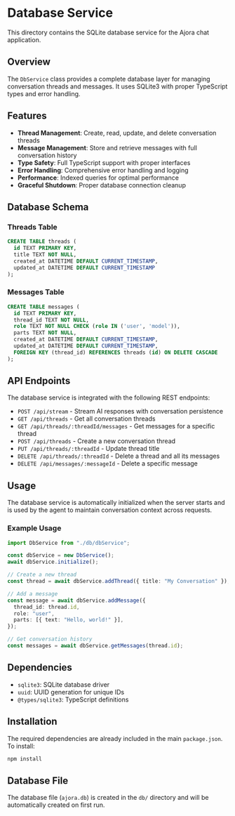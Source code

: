 # Database Service

This directory contains the SQLite database service for the Ajora chat application.

## Overview

The `DbService` class provides a complete database layer for managing conversation threads and messages. It uses SQLite3 with proper TypeScript types and error handling.

## Features

- **Thread Management**: Create, read, update, and delete conversation threads
- **Message Management**: Store and retrieve messages with full conversation history
- **Type Safety**: Full TypeScript support with proper interfaces
- **Error Handling**: Comprehensive error handling and logging
- **Performance**: Indexed queries for optimal performance
- **Graceful Shutdown**: Proper database connection cleanup

## Database Schema

### Threads Table

```sql
CREATE TABLE threads (
  id TEXT PRIMARY KEY,
  title TEXT NOT NULL,
  created_at DATETIME DEFAULT CURRENT_TIMESTAMP,
  updated_at DATETIME DEFAULT CURRENT_TIMESTAMP
);
```

### Messages Table

```sql
CREATE TABLE messages (
  id TEXT PRIMARY KEY,
  thread_id TEXT NOT NULL,
  role TEXT NOT NULL CHECK (role IN ('user', 'model')),
  parts TEXT NOT NULL,
  created_at DATETIME DEFAULT CURRENT_TIMESTAMP,
  updated_at DATETIME DEFAULT CURRENT_TIMESTAMP,
  FOREIGN KEY (thread_id) REFERENCES threads (id) ON DELETE CASCADE
);
```

## API Endpoints

The database service is integrated with the following REST endpoints:

- `POST /api/stream` - Stream AI responses with conversation persistence
- `GET /api/threads` - Get all conversation threads
- `GET /api/threads/:threadId/messages` - Get messages for a specific thread
- `POST /api/threads` - Create a new conversation thread
- `PUT /api/threads/:threadId` - Update thread title
- `DELETE /api/threads/:threadId` - Delete a thread and all its messages
- `DELETE /api/messages/:messageId` - Delete a specific message

## Usage

The database service is automatically initialized when the server starts and is used by the agent to maintain conversation context across requests.

### Example Usage

```typescript
import DbService from "./db/dbService";

const dbService = new DbService();
await dbService.initialize();

// Create a new thread
const thread = await dbService.addThread({ title: "My Conversation" });

// Add a message
const message = await dbService.addMessage({
  thread_id: thread.id,
  role: "user",
  parts: [{ text: "Hello, world!" }],
});

// Get conversation history
const messages = await dbService.getMessages(thread.id);
```

## Dependencies

- `sqlite3`: SQLite database driver
- `uuid`: UUID generation for unique IDs
- `@types/sqlite3`: TypeScript definitions

## Installation

The required dependencies are already included in the main `package.json`. To install:

```bash
npm install
```

## Database File

The database file (`ajora.db`) is created in the `db/` directory and will be automatically created on first run.

